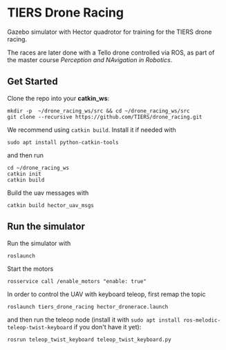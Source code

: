 # TIERS Drone Racing 

Gazebo simulator with Hector quadrotor for training for the TIERS drone racing. 

The races are later done with a Tello drone controlled via ROS, as part of the master course *Perception and NAvigation in Robotics*.

## Get Started

Clone the repo into your **catkin_ws**:

```
mkdir -p  ~/drone_racing_ws/src && cd ~/drone_racing_ws/src
git clone --recursive https://github.com/TIERS/drone_racing.git
```

We recommend using `catkin build`. Install it if needed with

```
sudo apt install python-catkin-tools
```

and then run

```
cd ~/drone_racing_ws
catkin init
catkin build
```

Build the uav messages with
```
catkin build hector_uav_msgs
```

## Run the simulator

Run the simulator with

```
roslaunch
```

Start the motors
```
rosservice call /enable_motors "enable: true"
```

In order to control the UAV with keyboard teleop, first remap the topic
```
roslaunch tiers_drone_racing hector_dronerace.launch
```

and then run the teleop node (install it with `sudo apt install ros-melodic-teleop-twist-keyboard` if you don't have it yet):
```
rosrun teleop_twist_keyboard teleop_twist_keyboard.py
```
